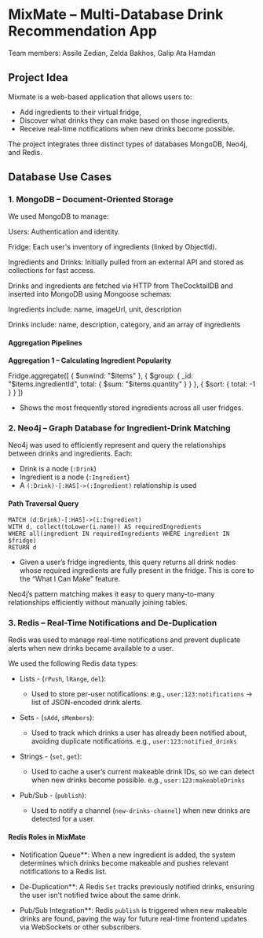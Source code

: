 # MixMate – Multi-Database Drink Recommendation App
Team members: Assile Zedian, Zelda Bakhos, Galip Ata Hamdan

## Project Idea

Mixmate is a web-based application that allows users to:

* Add ingredients to their virtual fridge,
* Discover what drinks they can make based on those ingredients,
* Receive real-time notifications when new drinks become possible.

The project integrates three distinct types of databases MongoDB, Neo4j, and Redis.

## Database Use Cases

### 1. MongoDB – Document-Oriented Storage

We used MongoDB to manage:

Users: Authentication and identity.

Fridge: Each user's inventory of ingredients (linked by ObjectId).

Ingredients and Drinks: Initially pulled from an external API and stored as collections for fast access.

Drinks and ingredients are fetched via HTTP from TheCocktailDB and inserted into MongoDB using Mongoose schemas:

Ingredients include: name, imageUrl, unit, description

Drinks include: name, description, category, and an array of ingredients

#### Aggregation Pipelines

**Aggregation 1 – Calculating Ingredient Popularity**

Fridge.aggregate([
  { $unwind: "$items" },
  { $group: { _id: "$items.ingredientId", total: { $sum: "$items.quantity" } } },
  { $sort: { total: -1 } }
])


- Shows the most frequently stored ingredients across all user fridges.

### 2. Neo4j – Graph Database for Ingredient-Drink Matching

Neo4j was used to efficiently represent and query the relationships between drinks and ingredients. Each:

* Drink is a node (`:Drink`)
* Ingredient is a node (`:Ingredient`)
* A `(:Drink)-[:HAS]->(:Ingredient)` relationship is used

#### Path Traversal Query

```cypher
MATCH (d:Drink)-[:HAS]->(i:Ingredient)
WITH d, collect(toLower(i.name)) AS requiredIngredients
WHERE all(ingredient IN requiredIngredients WHERE ingredient IN $fridge)
RETURN d
```

- Given a user’s fridge ingredients, this query returns all drink nodes whose required ingredients are fully present in the fridge. This is core to the “What I Can Make” feature.

Neo4j’s pattern matching makes it easy to query many-to-many relationships efficiently without manually joining tables.

### 3. Redis – Real-Time Notifications and De-Duplication

Redis was used to manage real-time notifications and prevent duplicate alerts when new drinks became available to a user.

We used the following Redis data types:

* Lists - (`rPush`, `lRange`, `del`):

  * Used to store per-user notifications:
    e.g., `user:123:notifications` → list of JSON-encoded drink alerts.

* Sets - (`sAdd`, `sMembers`):

  * Used to track which drinks a user has already been notified about, avoiding duplicate notifications.
    e.g., `user:123:notified_drinks`

* Strings - (`set`, `get`):

  * Used to cache a user’s current makeable drink IDs, so we can detect when new drinks become possible.
    e.g., `user:123:makeableDrinks`

* Pub/Sub - (`publish`):

  * Used to notify a channel (`new-drinks-channel`) when new drinks are detected for a user.

#### Redis Roles in MixMate

* Notification Queue**:
  When a new ingredient is added, the system determines which drinks become makeable and pushes relevant notifications to a Redis list.

* De-Duplication**:
  A Redis `Set` tracks previously notified drinks, ensuring the user isn't notified twice about the same drink.

* Pub/Sub Integration**:
  Redis `publish` is triggered when new makeable drinks are found, paving the way for future real-time frontend updates via WebSockets or other subscribers.
